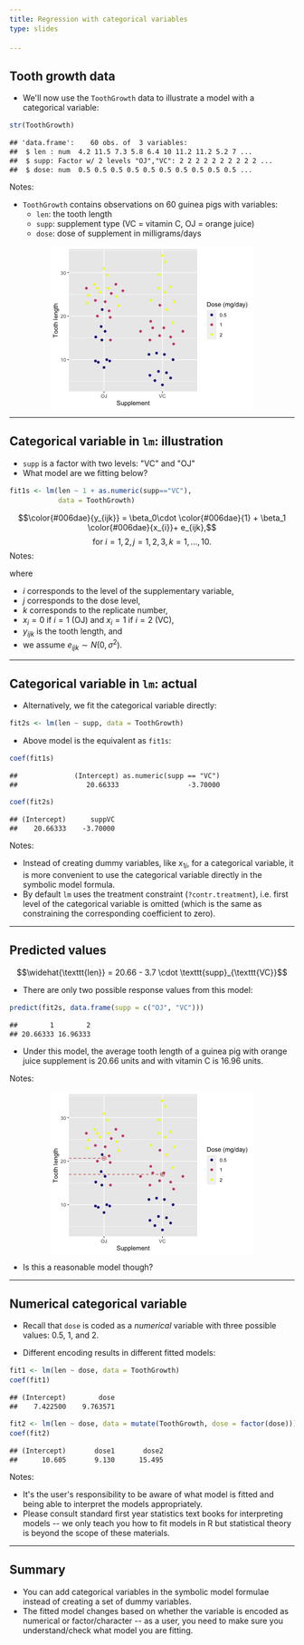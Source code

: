 ```yaml
---
title: Regression with categorical variables
type: slides

---
```

## Tooth growth data

-   We'll now use the `ToothGrowth` data to illustrate a model with a
    categorical variable:

``` r
str(ToothGrowth)
```

    ## 'data.frame':    60 obs. of  3 variables:
    ##  $ len : num  4.2 11.5 7.3 5.8 6.4 10 11.2 11.2 5.2 7 ...
    ##  $ supp: Factor w/ 2 levels "OJ","VC": 2 2 2 2 2 2 2 2 2 2 ...
    ##  $ dose: num  0.5 0.5 0.5 0.5 0.5 0.5 0.5 0.5 0.5 0.5 ...

Notes:

-   `ToothGrowth` contains observations on 60 guinea pigs with
    variables:
    -   `len`: the tooth length
    -   `supp`: supplement type (VC = vitamin C, OJ = orange juice)
    -   `dose`: dose of supplement in milligrams/days

<img src="chapter7_03_regression-with-categorical-var_files/figure-markdown/toothgrowth-plot-1.png" style="display: block; margin: auto;" />

---

## Categorical variable in `lm`: illustration

-   `supp` is a factor with two levels: "VC" and "OJ"
-   What model are we fitting below?

``` r
fit1s <- lm(len ~ 1 + as.numeric(supp=="VC"), 
            data = ToothGrowth)
```

$$\color{#006dae}{y_{ijk}} = \beta_0\cdot \color{#006dae}{1} + \beta_1 \color{#006dae}{x_{i}}+ e_{ijk},$$
$$\text{for }i = 1, 2, j = 1, 2, 3, k = 1, ..., 10.$$ Notes:

where

-   $i$ corresponds to the level of the supplementary variable,
-   $j$ corresponds to the dose level,
-   $k$ corresponds to the replicate number,
-   $x_i = 0$ if $i = 1$ (OJ) and $x_i = 1$ if $i = 2$ (VC),
-   $y_{ijk}$ is the tooth length, and
-   we assume $e_{ijk} \sim N(0, \sigma^2)$.

---

## Categorical variable in `lm`: actual

-   Alternatively, we fit the categorical variable directly:

``` r
fit2s <- lm(len ~ supp, data = ToothGrowth)
```

-   Above model is the equivalent as `fit1s`:

``` r
coef(fit1s)
```

    ##              (Intercept) as.numeric(supp == "VC") 
    ##                 20.66333                 -3.70000

``` r
coef(fit2s)
```

    ## (Intercept)      suppVC 
    ##    20.66333    -3.70000

Notes:

-   Instead of creating dummy variables, like $x_{1i}$, for a
    categorical variable, it is more convenient to use the categorical
    variable directly in the symbolic model formula.
-   By default `lm` uses the treatment constraint (`?contr.treatment`),
    i.e. first level of the categorical variable is omitted (which is
    the same as constraining the corresponding coefficient to zero).

---

## Predicted values

$$\widehat{\texttt{len}} = 20.66 - 3.7 \cdot \texttt{supp}_{\texttt{VC}}$$

-   There are only two possible response values from this model:

``` r
predict(fit2s, data.frame(supp = c("OJ", "VC")))
```

    ##        1        2 
    ## 20.66333 16.96333

-   Under this model, the average tooth length of a guinea pig with
    orange juice supplement is 20.66 units and with vitamin C is 16.96
    units.

Notes:

<img src="chapter7_03_regression-with-categorical-var_files/figure-markdown/toothgrowth-plot2-1.png" style="display: block; margin: auto;" />

-   Is this a reasonable model though?

---

## Numerical categorical variable

-   Recall that `dose` is coded as a *numerical* variable with three
    possible values: 0.5, 1, and 2.

-   Different encoding results in different fitted models:

``` r
fit1 <- lm(len ~ dose, data = ToothGrowth)
coef(fit1)
```

    ## (Intercept)        dose 
    ##    7.422500    9.763571

``` r
fit2 <- lm(len ~ dose, data = mutate(ToothGrowth, dose = factor(dose)))
coef(fit2)
```

    ## (Intercept)       dose1       dose2 
    ##      10.605       9.130      15.495

Notes:

-   It's the user's responsibility to be aware of what model is fitted
    and being able to interpret the models appropriately.
-   Please consult standard first year statistics text books for
    interpreting models -- we only teach you how to fit models in R but
    statistical theory is beyond the scope of these materials.

---

## Summary

-   You can add categorical variables in the symbolic model formulae
    instead of creating a set of dummy variables.
-   The fitted model changes based on whether the variable is encoded as
    numerical or factor/character -- as a user, you need to make sure
    you understand/check what model you are fitting.
